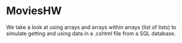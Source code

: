# MoviesHW
We take a look at using arrays and arrays within arrays (list of lists) to simulate getting and using data in a .cshtml file from a SQL database.
